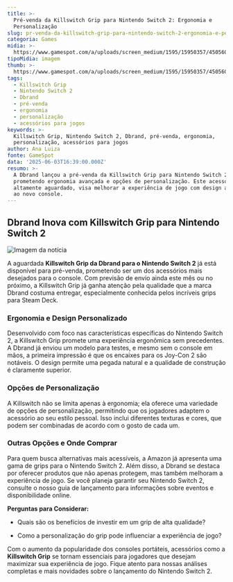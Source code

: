 ```yaml
---
title: >-
  Pré-venda da Killswitch Grip para Nintendo Switch 2: Ergonomia e
  Personalização
slug: pr-venda-da-killswitch-grip-para-nintendo-switch-2-ergonomia-e-personalizao
categoria: Games
midia: >-
  https://www.gamespot.com/a/uploads/screen_medium/1595/15950357/4505603-dbrandswitch2.jpg
tipoMidia: imagem
thumb: >-
  https://www.gamespot.com/a/uploads/screen_medium/1595/15950357/4505603-dbrandswitch2.jpg
tags:
  - Killswitch Grip
  - Nintendo Switch 2
  - Dbrand
  - pré-venda
  - ergonomia
  - personalização
  - acessórios para jogos
keywords: >-
  Killswitch Grip, Nintendo Switch 2, Dbrand, pré-venda, ergonomia,
  personalização, acessórios para jogos
author: Ana Luiza
fonte: GameSpot
data: '2025-06-03T16:39:00.000Z'
resumo: >-
  A Dbrand lançou a pré-venda da Killswitch Grip para Nintendo Switch 2,
  prometendo ergonomia avançada e opções de personalização. Este acessório,
  altamente aguardado, visa melhorar a experiência de jogo com design adaptado
  ao novo console.
---
```

## Dbrand Inova com Killswitch Grip para Nintendo Switch 2

![Imagem da notícia](https://www.gamespot.com/a/uploads/original/1595/15950357/4505604-dbrandswitch2.jpg)

A aguardada **Killswitch Grip da Dbrand para o Nintendo Switch 2** já está disponível para pré-venda, prometendo ser um dos acessórios mais desejados para o console. Com previsão de envio ainda este mês ou no próximo, a Killswitch Grip já ganha atenção pela qualidade que a marca Dbrand costuma entregar, especialmente conhecida pelos incríveis grips para Steam Deck.

### Ergonomia e Design Personalizado

Desenvolvido com foco nas características específicas do Nintendo Switch 2, a Killswitch Grip promete uma experiência ergonômica sem precedentes. A Dbrand já enviou um modelo para testes, e mesmo sem o console em mãos, a primeira impressão é que os encaixes para os Joy-Con 2 são notáveis. O design permite uma pegada natural e a qualidade de construção é claramente superior.

### Opções de Personalização

A Killswitch não se limita apenas à ergonomia; ela oferece uma variedade de opções de personalização, permitindo que os jogadores adaptem o acessório ao seu estilo pessoal. Isso inclui diferentes texturas e cores, que podem ser combinadas de acordo com o gosto de cada um.

### Outras Opções e Onde Comprar

Para quem busca alternativas mais acessíveis, a Amazon já apresenta uma gama de grips para o Nintendo Switch 2. Além disso, a Dbrand se destaca por oferecer produtos que não apenas protegem, mas também melhoram a experiência de jogo. Se você planeja garantir seu Nintendo Switch 2, consulte o nosso guia de lançamento para informações sobre eventos e disponibilidade online.

**Perguntas para Considerar:** 

- Quais são os benefícios de investir em um grip de alta qualidade?

- Como a personalização do grip pode influenciar a experiência de jogo?

Com o aumento da popularidade dos consoles portáteis, acessórios como a **Killswitch Grip** se tornam essenciais para jogadores que desejam maximizar sua experiência de jogo. Fique atento para nossas análises completas e mais novidades sobre o lançamento do Nintendo Switch 2.
